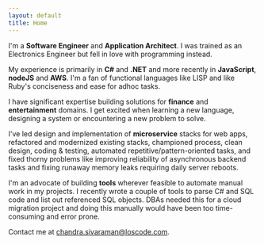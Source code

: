 ```yaml
---
layout: default
title: Home
---
```

I'm a **Software Engineer** and **Application Architect**. I was trained as an Electronics Engineer but fell in love with programming instead.

My experience is primarily in **C#** and **.NET** and more recently in **JavaScript**, **nodeJS** and **AWS**. I'm a fan of functional languages like LISP and like Ruby's conciseness and ease for adhoc tasks.

I have significant expertise building solutions for **finance** and **entertainment** domains. I get excited when learning a new language, designing a system or encountering a new problem to solve.

I've led design and implementation of **microservice** stacks for web apps, refactored and modernized existing stacks, championed process, clean design, coding & testing, automated repetitive/pattern-oriented tasks, and fixed thorny problems like 
improving reliability of asynchronous backend tasks and fixing runaway memory leaks requiring daily server reboots. 

I'm an advocate of building **tools** wherever feasible to automate manual work in my projects. I recently wrote a couple of tools to parse C# and SQL code and list out referenced SQL objects. DBAs needed this for a cloud migration project and doing this manually would have been too time-consuming and error prone. 

Contact me at [chandra.sivaraman@loscode.com](mailto:chandra.sivaraman@loscode.com).